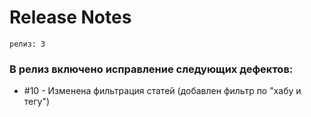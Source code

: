 # Release Notes

`релиз: 3`
<br>
### В релиз включено исправление следующих дефектов:
* #10 - Изменена фильтрация статей (добавлен фильтр по "хабу и тегу")
